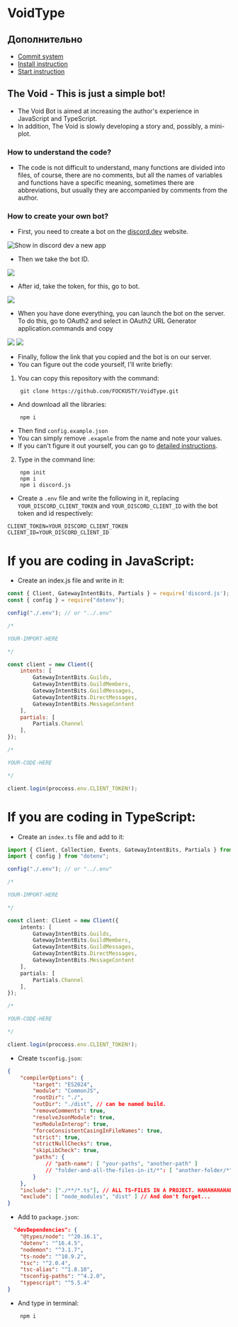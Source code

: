 # VoidType

## Дополнительно
- [Commit system](./docs/help/readme-files/docs/commit.system-en.md)
- [Install instruction](./docs/help/readme-files/install/instruction-en.md)
- [Start instruction](./docs/help/readme-files/start/instruction-en.md)

## The Void - This is just a simple bot!
- The Void Bot is aimed at increasing the author's experience in JavaScript and TypeScript.
- In addition, The Void is slowly developing a story and, possibly, a mini-plot.

### How to understand the code?
- The code is not difficult to understand, many functions are divided into files, of course, there are no comments, but all the names of variables and functions have a specific meaning, sometimes there are abbreviations, but usually they are accompanied by comments from the author.

### How to create your own bot?
- First, you need to create a bot on the [discord.dev](https://discord.com/developers/applications) website.

<picture>
	<img alt="Show in discord dev a new app" src="./docs/help/pictures/newapp.png">
</picture>

- Then we take the bot ID.

<picture>
	<img src="./docs/help/pictures/app.png">
</picture>

- After id, take the token, for this, go to bot.

<picture>
	<img src="./docs/help/pictures/token.png">
</picture>

- When you have done everything, you can launch the bot on the server. To do this, go to OAuth2 and select in OAuth2 URL Generator application.commands and copy

<picture>
	<img src="./docs/help/pictures/OAuth2.png">
</picture>

<picture>
	<img src="./docs/help/pictures/OAuth2URLGenerator.png">
</picture>

- Finally, follow the link that you copied and the bot is on our server.
- You can figure out the code yourself, I'll write briefly:
1. You can copy this repository with the command:

```
	git clone https://github.com/FOCKUSTY/VoidType.git
```

- And download all the libraries:

```
	npm i
```

- Then find `config.example.json`
- You can simply remove `.exapmle` from the name and note your values.
- If you can't figure it out yourself, you can go to [detailed instructions](./docs/help/readme-files/install/instruction-en.md).

2. Type in the command line:

```
	npm init
	npm i
	npm i discord.js
```

- Create a `.env` file and write the following in it, replacing `YOUR_DISCORD_CLIENT_TOKEN` and `YOUR_DISCORD_CLIENT_ID` with the bot token and id respectively:

```
CLIENT_TOKEN=YOUR_DISCORD_CLIENT_TOKEN
CLIENT_ID=YOUR_DISCORD_CLIENT_ID
```

# If you are coding in JavaScript:

- Create an index.js file and write in it:

```js
const { Client, GatewayIntentBits, Partials } = require('discord.js');
const { config } = require("dotenv");

config("./.env"); // or "../.env"

/*

YOUR-IMPORT-HERE

*/

const client = new Client({
	intents: [
		GatewayIntentBits.Guilds,
		GatewayIntentBits.GuildMembers,
		GatewayIntentBits.GuildMessages,
		GatewayIntentBits.DirectMessages,
		GatewayIntentBits.MessageContent
	],
	partials: [
		Partials.Channel
	],
});

/*

YOUR-CODE-HERE

*/

client.login(proccess.env.CLIENT_TOKEN!);
```

# If you are coding in TypeScript:

- Create an `index.ts` file and add to it:

```ts
import { Client, Collection, Events, GatewayIntentBits, Partials } from 'discord.js';
import { config } from "dotenv";

config("./.env"); // or "../.env"

/*

YOUR-IMPORT-HERE

*/

const client: Client = new Client({
	intents: [
		GatewayIntentBits.Guilds,
		GatewayIntentBits.GuildMembers,
		GatewayIntentBits.GuildMessages,
		GatewayIntentBits.DirectMessages,
		GatewayIntentBits.MessageContent
	],
	partials: [
		Partials.Channel
	],
});

/*

YOUR-CODE-HERE

*/

client.login(proccess.env.CLIENT_TOKEN!);
```

- Create `tsconfig.json`:
```json
{
	"compilerOptions": {
		"target": "ES2024",
		"module": "CommonJS",
		"rootDir": "./",
		"outDir": "./dist", // can be named build.
		"removeComments": true,
		"resolveJsonModule": true,
		"esModuleInterop": true,
		"forceConsistentCasingInFileNames": true,
		"strict": true,
		"strictNullChecks": true,
		"skipLibCheck": true,
		"paths": {
			// "path-name": [ "your-paths", "another-path" ]
			// "folder-and-all-the-files-in-it/*": [ "another-folder/*", "another/*", "and-this-file.yea" ]
		}
	},
	"include": ["./**/*.ts"], // ALL TS-FILES IN A PROJECT. HAHAHAHAHAHAHHA.
	"exclude": [ "node_modules", "dist" ] // And don't forget...
}
```

- Add to `package.json`:
```json
  "devDependencies": {
    "@types/node": "^20.16.1",
    "dotenv": "^16.4.5",
    "nodemon": "^3.1.7",
    "ts-node": "^10.9.2",
    "tsc": "^2.0.4",
    "tsc-alias": "^1.8.10",
    "tsconfig-paths": "^4.2.0",
    "typescript": "^5.5.4"
}
```

- And type in terminal:

```
	npm i
```